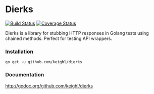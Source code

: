 # Dierks

[![Build Status](https://travis-ci.org/keighl/dierks.png?branch=master)](https://travis-ci.org/keighl/dierks) [![Coverage Status](https://coveralls.io/repos/keighl/dierks/badge.svg)](https://coveralls.io/r/keighl/dierks)

Dierks is a library for stubbing HTTP responses in Golang tests using chained methods. Perfect for testing API wrappers.

### Installation

    go get -u github.com/keighl/dierks

### Documentation

http://godoc.org/github.com/keighl/dierks

